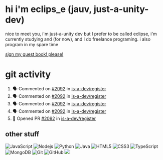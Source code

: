 # hi i'm eclips_e (jauv, just-a-unity-dev)
nice to meet you, i'm just-a-unity dev but I prefer to be called eclipse, i'm currently studying and (for now), and I do freelance programing. i also program in my spare time

[sign my guest book! please!](https://github.com/Just-a-Unity-Dev/Just-a-Unity-Dev/issues/new?&body=Sign%20my%20guest%20book%20by%20placing%20your%20name%20in%20the%20title,%20how%27d%20you%20get%20to%20this%20page%20and%20why?%20Don%27t%20forget%20you%20have%20an%20entire%20notebook%20in%20your%20hands!)


# git activity
<!--START_SECTION:activity-->
1. 🗣 Commented on [#2092](https://github.com/is-a-dev/register/issues/2092) in [is-a-dev/register](https://github.com/is-a-dev/register)
2. 🗣 Commented on [#2092](https://github.com/is-a-dev/register/issues/2092) in [is-a-dev/register](https://github.com/is-a-dev/register)
3. 🗣 Commented on [#2092](https://github.com/is-a-dev/register/issues/2092) in [is-a-dev/register](https://github.com/is-a-dev/register)
4. 🗣 Commented on [#2092](https://github.com/is-a-dev/register/issues/2092) in [is-a-dev/register](https://github.com/is-a-dev/register)
5. 💪 Opened PR [#2092](https://github.com/is-a-dev/register/pull/2092) in [is-a-dev/register](https://github.com/is-a-dev/register)
<!--END_SECTION:activity-->

## other stuff

![JavaScript](https://img.shields.io/badge/-JavaScript-black?style=flat-square&logo=javascript)
![Nodejs](https://img.shields.io/badge/-Nodejs-black?style=flat-square&logo=Node.js)
![Python](https://img.shields.io/badge/-Python-black?style=flat-square&logo=Python)
![Java](https://img.shields.io/badge/-java-E34A86?style=flat-square&logo=java)
![HTML5](https://img.shields.io/badge/-HTML5-E34F26?style=flat-square&logo=html5&logoColor=white)
![CSS3](https://img.shields.io/badge/-CSS3-1572B6?style=flat-square&logo=css3)
![TypeScript](https://img.shields.io/badge/-TypeScript-007ACC?style=flat-square&logo=typescript)
![MongoDB](https://img.shields.io/badge/-MongoDB-black?style=flat-square&logo=mongodb)
![Git](https://img.shields.io/badge/-Git-black?style=flat-square&logo=git)
![GitHub](https://img.shields.io/badge/-GitHub-181717?style=flat-square&logo=github)
![](https://github-profile-summary-cards.vercel.app/api/cards/profile-details?username=Just-a-Unity-Dev&theme=solarized_dark)
